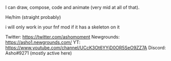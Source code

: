 
I can draw, compose, code and animate (very mid at all of that).

He/him (straight probably)

i will only work in your fnf mod if it has a skeleton on it

Twitter: https://twitter.com/ashomoment
Newgrounds: https://asho1.newgrounds.com/
YT: https://www.youtube.com/channel/UCcK3Ot6YYjD0OR5SeO9ZZ7A
Discord: Asho#9271 (mostly active here)

<!--
sex
-->
